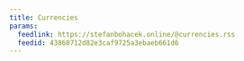 ```yaml
---
title: Currencies
params:
  feedlink: https://stefanbohacek.online/@currencies.rss
  feedid: 43860712d82e3caf9725a3ebaeb661d6
---
```

